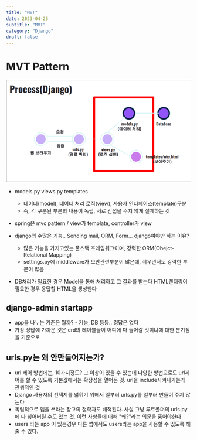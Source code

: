 ```yaml
---
title: "MVT"
date: 2023-04-25
subtitle: "MVT"
category: "Django"
draft: false
---
```


# MVT Pattern

![Alt text](DjangoMVT.png)

- models.py views.py templates
  - 데이터(model), 데이터 처리 로직(view), 사용자 인터페이스(template)구분
  - 즉, 각 구분된 부분의 내용이 독립, 서로 간섭을 주지 않게 설계하는 것
- spring은 mvc pattern / view가 template, controller가 view

- django의 수많은 기능.. Sending mail, ORM, Form... django여야만 하는 이유?

  - 많은 기능을 가지고있는 풀스택 프레임워크이며, 강력한 ORM(Obejct-Relational Mapping)
  - settings.py에 middleware가 보안관련부분이 많은데, 쉬우면서도 강력한 부분이 많음

- DB처리가 필요한 경우 Model을 통해 처리하고 그 결과를 받는다
  HTML렌더링이 필요한 경우 응답할 HTML을 생성한다

## django-admin startapp

- app을 나누는 기준은 뭘까? - 기능, DB 등등.. 정답은 없다
- 가장 정답에 가까운 것은 erd의 테이블들이 어디에 다 들어갈 것이냐에 대한 분기점을 기준으로

## urls.py는 왜 안만들어지는가?

- url 제어 방법에는, 10가지정도? 그 이상이 있을 수 있는데 다양한 방법으로도 url제어를 할 수 있도록 기본값에서는 확장성을 열어둔 것.
  url을 include시켜나가는게 관행적인 것
- Django 사용자의 선택지를 넓히기 위해서 일부러 urls.py를 일부러 만들어 주지 않는다
- 독립적으로 앱을 쓰라는 장고의 철학과도 배척된다. 사실 그냥 루트폴더의 urls.py에 다 넣어버릴 수도 있는 것. 이런 사항들에 대해 "왜?"라는 의문을 품어야한다
- users 라는 app 이 있는경우 다른 앱에서도 users라는 app을 사용할 수 있도록 해줄 수 있다.
